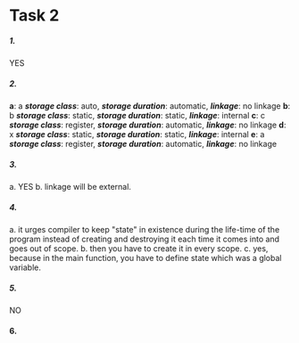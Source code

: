 # Task 2
##### 1. 
YES
##### 2. 
**a**: a
***storage class***: auto, ***storage duration***: automatic, ***linkage***: no linkage
**b**: b
***storage class***: static, ***storage duration***: static, ***linkage***: internal
**c**: c
***storage class***: register, ***storage duration***: automatic, ***linkage***: no linkage
**d**: x
***storage class***: static, ***storage duration***: static, ***linkage***: internal
**e**: a
***storage class***: register, ***storage duration***: automatic, ***linkage***: no linkage
##### 3. 
a. YES
b. linkage will be external.
##### 4. 
a. it urges compiler to keep "state" in existence during the life-time of the program instead of creating and destroying it each time it comes into and goes out of scope.
b. then you have to create it in every scope.
c. yes, because in the main function, you have to define state which was a global variable.
##### 5. 
NO
#### 6. 


